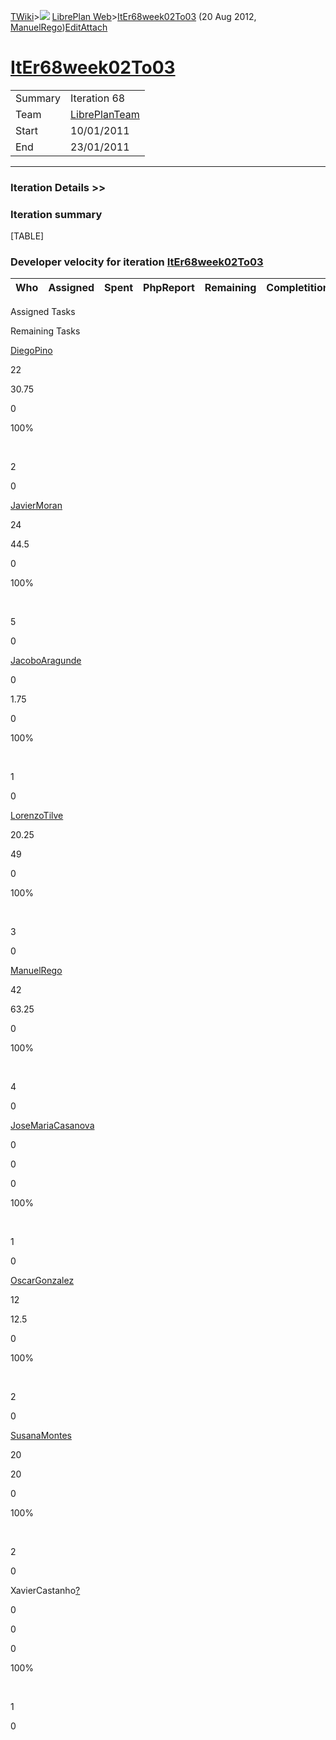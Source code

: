 [TWiki](Main_WebHome)&gt;![](/twiki/pub/TWiki/TWikiDocGraphics/web-bg-small.gif) [LibrePlan Web](LibrePlan_WebHome)&gt;[ItEr68week02To03](LibrePlan_ItEr68week02To03 "Topic revision: 3 (20 Aug 2012 - 09:52:25)") (20 Aug 2012, [ManuelRego](Main_ManuelRego))[Edit](LibrePlan_ItEr68week02To03?t=1520343653 "Edit this topic text")[Attach](/twiki/bin/attach/LibrePlan/ItEr68week02To03 "Attach an image or document to this topic")  

 [ItEr68week02To03](LibrePlan_ItEr68week02To03)
===============================================

|         |                                          |
|---------|------------------------------------------|
| Summary | Iteration 68                             |
| Team    | [LibrePlanTeam](LibrePlan_LibrePlanTeam) |
| Start   | 10/01/2011                               |
| End     | 23/01/2011                               |

------------------------------------------------------------------------

[](/twiki/bin/view/LibrePlan)

### Iteration Details &gt;&gt;

###  Iteration summary

[TABLE]

###  Developer velocity for iteration [ItEr68week02To03](LibrePlan_ItEr68week02To03)

| Who | Assigned | Spent | PhpReport | Remaining | Completition |     |
|-----|----------|-------|-----------|-----------|--------------|-----|

Assigned Tasks

Remaining Tasks

[DiegoPino](Main_DiegoPino)

22

30.75

0

100%

 

2

0

[JavierMoran](Main_JavierMoran)

24

44.5

0

100%

 

5

0

[JacoboAragunde](Main_JacoboAragunde)

0

1.75

0

100%

 

1

0

[LorenzoTilve](Main_LorenzoTilve)

20.25

49

0

100%

 

3

0

[ManuelRego](Main_ManuelRego)

42

63.25

0

100%

 

4

0

[JoseMariaCasanova](Main_JoseMariaCasanova)

0

0

0

100%

 

1

0

[OscarGonzalez](Main_OscarGonzalez)

12

12.5

0

100%

 

2

0

[SusanaMontes](Main_SusanaMontes)

20

20

0

100%

 

2

0

XavierCastanho[?](Main_XavierCastanho?topicparent=LibrePlan.ItEr68week02To03 "Create this topic")

0

0

0

100%

 

1

0
